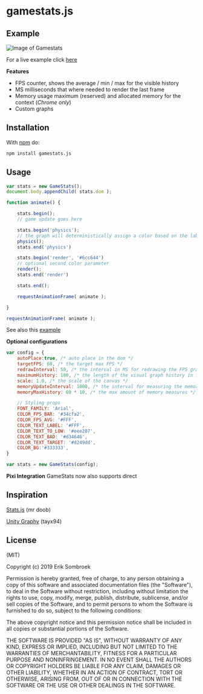 # gamestats.js

## Example
![Image of Gamestats](https://i.imgur.com/nCMwblD.gif)

For a live example click [here](https://eriksom.github.io/gamestats/example/)

**Features**
- FPS counter, shows the average / min / max for the visible history
- MS milliseconds that where needed to render the last frame
- Memory usage maximum (reserved) and allocated memory for the context (*Chrome only*)
- Custom graphs

## Installation

With [npm](https://npmjs.org) do:

```bash
npm install gamestats.js
```

## Usage

```js
var stats = new GameStats();
document.body.appendChild( stats.dom );

function animate() {

	stats.begin();
	// game update goes here

	stats.begin('physics');
	// the graph will deterministically assign a color based on the label
	physics();
	stats.end('physics')

	stats.begin('render', '#6cc644')
	// optional second color parameter
	render();
	stats.end('render')

	stats.end();

	requestAnimationFrame( animate );

}

requestAnimationFrame( animate );
```
See also this [example](https://github.com/ErikSom/gamestats/blob/main/example/index.html)

**Optional configurations**
```js
var config = {
	autoPlace:true, /* auto place in the dom */
	targetFPS: 60, /* the target max FPS */
	redrawInterval: 50, /* the interval in MS for redrawing the FPS graph */
	maximumHistory: 100, /* the length of the visual graph history in frames */
	scale: 1.0, /* the scale of the canvas */
	memoryUpdateInterval: 1000, /* the interval for measuring the memory */
	memoryMaxHistory: 60 * 10, /* the max amount of memory measures */

	// Styling props
	FONT_FAMILY: 'Arial',
	COLOR_FPS_BAR: '#34cfa2',
	COLOR_FPS_AVG: '#FFF',
	COLOR_TEXT_LABEL: '#FFF',
	COLOR_TEXT_TO_LOW: '#eee207',
	COLOR_TEXT_BAD: '#d34646',
	COLOR_TEXT_TARGET: '#d249dd',
	COLOR_BG:'#333333',
}

var stats = new GameStats(config);
```

**Pixi Integration**
GameStats now also supports direct

## Inspiration
[Stats.js](https://github.com/mrdoob/stats.js) (mr doob)

[Unity Graphy](https://github.com/Tayx94/graphy) (tayx94)

## License

(MIT)

Copyright (c) 2019 Erik Sombroek

Permission is hereby granted, free of charge, to any person obtaining a copy of
this software and associated documentation files (the "Software"), to deal in
the Software without restriction, including without limitation the rights to
use, copy, modify, merge, publish, distribute, sublicense, and/or sell copies
of the Software, and to permit persons to whom the Software is furnished to do
so, subject to the following conditions:

The above copyright notice and this permission notice shall be included in all
copies or substantial portions of the Software.

THE SOFTWARE IS PROVIDED "AS IS", WITHOUT WARRANTY OF ANY KIND, EXPRESS OR
IMPLIED, INCLUDING BUT NOT LIMITED TO THE WARRANTIES OF MERCHANTABILITY,
FITNESS FOR A PARTICULAR PURPOSE AND NONINFRINGEMENT. IN NO EVENT SHALL THE
AUTHORS OR COPYRIGHT HOLDERS BE LIABLE FOR ANY CLAIM, DAMAGES OR OTHER
LIABILITY, WHETHER IN AN ACTION OF CONTRACT, TORT OR OTHERWISE, ARISING FROM,
OUT OF OR IN CONNECTION WITH THE SOFTWARE OR THE USE OR OTHER DEALINGS IN THE
SOFTWARE.
